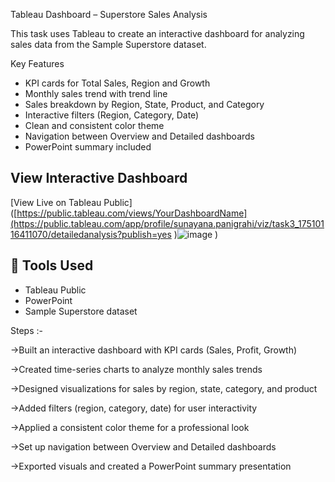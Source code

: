 Tableau Dashboard – Superstore Sales Analysis

This task uses Tableau to create an interactive dashboard for analyzing sales data from the Sample Superstore dataset.

Key Features

- KPI cards for Total Sales, Region and Growth
- Monthly sales trend with trend line
- Sales breakdown by Region, State, Product, and Category
- Interactive filters (Region, Category, Date)
- Clean and consistent color theme
- Navigation between Overview and Detailed dashboards
- PowerPoint summary included


## View Interactive Dashboard

[View Live on Tableau Public]([https://public.tableau.com/views/YourDashboardName](https://public.tableau.com/app/profile/sunayana.panigrahi/viz/task3_17510116411070/detailedanalysis?publish=yes
)![image](https://github.com/user-attachments/assets/6c58756f-8174-4b8d-8ae2-b7b9a163b5c3)
)


## 📌 Tools Used

- Tableau Public  
- PowerPoint  
- Sample Superstore dataset

Steps :-

->Built an interactive dashboard with KPI cards (Sales, Profit, Growth)

->Created time-series charts to analyze monthly sales trends

->Designed visualizations for sales by region, state, category, and product

->Added filters (region, category, date) for user interactivity

->Applied a consistent color theme for a professional look

->Set up navigation between Overview and Detailed dashboards

->Exported visuals and created a PowerPoint summary presentation
